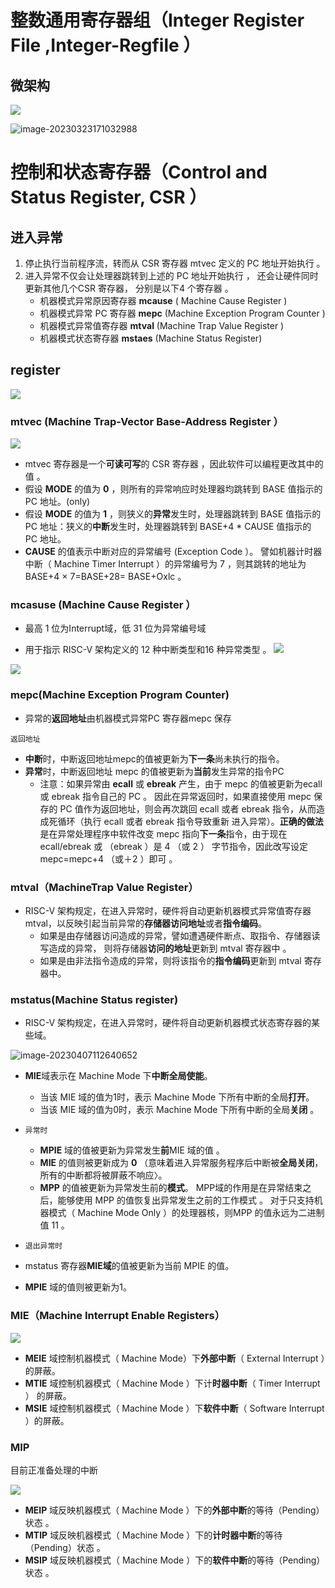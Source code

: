 # 整数通用寄存器组（Integer Register File ,Integer-Regfile ）
## 微架构
![](attachment/20230106120219.png)

![image-20230323171032988](attachment/reg1.png)

# 控制和状态寄存器（Control and Status Register, CSR ）
## 进入异常
1. 停止执行当前程序流，转而从 CSR 寄存器 mtvec 定义的 PC 地址开始执行 。
2. 进入异常不仅会让处理器跳转到上述的 PC 地址开始执行 ， 还会让硬件同时更新其他几个CSR 寄存器， 分别是以下4 个寄存器 。
	- 机器模式异常原因寄存器 **mcause** ( Machine Cause Register )
	- 机器模式异常 PC 寄存器 **mepc** (Machine Exception Program Counter )
	- 机器模式异常值寄存器 **mtval** (Machine Trap Value Register )
	- 机器模式状态寄存器 **mstaes** (Machine Status Register)


## register
![](attachment/csr_reg.png)
### mtvec (Machine Trap-Vector Base-Address Register ）
![](attachment/mtvec.png)
- mtvec 寄存器是一个**可读可写**的 CSR 寄存器 ，因此软件可以编程更改其中的值 。
- 假设 **MODE** 的值为 **0** ，则所有的异常响应时处理器均跳转到 BASE 值指示的 PC 地址。(only)
- 假设 **MODE** 的值为 **1** ，则狭义的**异常**发生时，处理器跳转到 BASE 值指示的 PC 地址：狭义的**中断**发生时，处理器跳转到 BASE+4 * CAUSE 值指示的 PC 地址。
- **CAUSE** 的值表示中断对应的异常编号 (Exception Code ）。 譬如机器计时器中断（ Machine Timer Interrupt ）的异常编号为 7 ，则其跳转的地址为 BASE+4 × 7=BASE+28= BASE+Oxlc 。

### mcasuse (Machine Cause Register ）

- 最高 1 位为Interrupt域，低 31 位为异常编号域

- 用于指示 RISC-V 架构定义的 12 种中断类型和16 种异常类型 。
![](attachment/mcasuse.png)

![](attachment/mcause2.png)
### mepc(Machine Exception Program Counter)
- 异常的**返回地址**由机器模式异常PC 寄存器mepc 保存

`返回地址`
- **中断**时，中断返回地址mepc的值被更新为**下一条**尚未执行的指令。
- **异常**时，中断返回地址 mepc 的值被更新为**当前**发生异常的指令PC
	- 注意：如果异常由 **ecall** 或 **ebreak** 产生，由于 mepc 的值被更新为ecall 或 ebreak 指令自己的 PC 。 因此在异常返回时，如果直接使用 mepc 保存的 PC 值作为返回地址，则会再次跳回 ecall 或者 ebreak 指令，从而造成死循环（执行 ecall 或者 ebreak 指令导致重新 进入异常）。**正确的做法**是在异常处理程序中软件改变 mepc 指向**下一条**指令，由于现在 ecall/ebreak 或 （ebreak ）是 4 （或 2 ） 字节指令，因此改写设定mepc=mepc+4 （或＋2 ）即可 。


### mtval（MachineTrap Value Register）
- RISC-V 架构规定，在进入异常时，硬件将自动更新机器模式异常值寄存器 mtval，以反映引起当前异常的**存储器访问地址**或者**指令编码**。
	- 如果是由存储器访问造成的异常，譬如遭遇硬件断点、取指令、存储器读写造成的异常， 则将存储器**访问的地址**更新到 mtval 寄存器中 。
	- 如果是由非法指令造成的异常，则将该指令的**指令编码**更新到 mtval 寄存器中。

### mstatus(Machine Status register)
- RISC-V 架构规定，在进入异常时，硬件将自动更新机器模式状态寄存器的某些域。

![image-20230407112640652](attachment/mstatus.png)
- **MIE**域表示在 Machine Mode 下**中断全局使能**。
	- 当该 MIE 域的值为1时，表示 Machine Mode 下所有中断的全局**打开**。
	- 当该 MIE 域的值为0时，表示 Machine Mode 下所有中断的全局**关闭** 。

- ``异常时``
	- **MPIE** 域的值被更新为异常发生**前**MIE 域的值 。
	- **MIE** 的值则被更新成为 **0** （意味着进入异常服务程序后中断被**全局关闭**，所有的中断都将被屏蔽不响应〉。
	- **MPP** 的值被更新为异常发生前的**模式**。 MPP域的作用是在异常结束之后，能够使用 MPP 的值恢复出异常发生之前的工作模式 。 对于只支持机器模式（ Machine Mode Only ）的处理器核，则MPP 的值永远为二进制值 11 。

- `退出异常时`
- mstatus 寄存器**MIE域**的值被更新为当前 MPIE 的值。
- **MPIE** 域的值则被更新为1。


### MIE（Machine Interrupt Enable Registers）
![](attachment/mie.png)

- **MEIE** 域控制机器模式（ Machine Mode）下**外部中断**（ External Interrupt ）的屏蔽。
- **MTIE** 域控制机器模式（ Machine Mode ）下计**时器中断**（ Timer Interrupt ） 的屏蔽。
- **MSIE** 域控制机器模式（ Machine Mode ）下**软件中断**（ Software Interrupt ）的屏蔽。

### MIP

目前正准备处理的中断

![](attachment/mip.png)
- **MEIP** 域反映机器模式（ Machine Mode ）下的**外部中断**的等待（Pending）状态 。
- **MTIP** 域反映机器模式（ Machine Mode ）下的**计时器中断**的等待（Pending）状态 。
- **MSIP** 域反映机器模式（ Machine Mode ）下的**软件中断**的等待（Pending）状态 。

